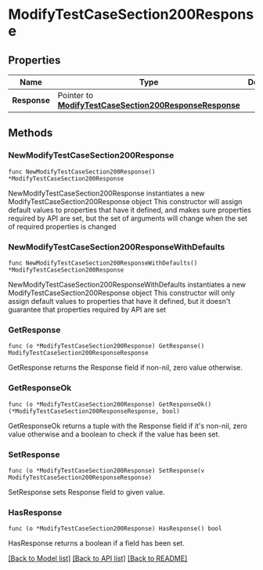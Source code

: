 # ModifyTestCaseSection200Response

## Properties

Name | Type | Description | Notes
------------ | ------------- | ------------- | -------------
**Response** | Pointer to [**ModifyTestCaseSection200ResponseResponse**](ModifyTestCaseSection200ResponseResponse.md) |  | [optional] 

## Methods

### NewModifyTestCaseSection200Response

`func NewModifyTestCaseSection200Response() *ModifyTestCaseSection200Response`

NewModifyTestCaseSection200Response instantiates a new ModifyTestCaseSection200Response object
This constructor will assign default values to properties that have it defined,
and makes sure properties required by API are set, but the set of arguments
will change when the set of required properties is changed

### NewModifyTestCaseSection200ResponseWithDefaults

`func NewModifyTestCaseSection200ResponseWithDefaults() *ModifyTestCaseSection200Response`

NewModifyTestCaseSection200ResponseWithDefaults instantiates a new ModifyTestCaseSection200Response object
This constructor will only assign default values to properties that have it defined,
but it doesn't guarantee that properties required by API are set

### GetResponse

`func (o *ModifyTestCaseSection200Response) GetResponse() ModifyTestCaseSection200ResponseResponse`

GetResponse returns the Response field if non-nil, zero value otherwise.

### GetResponseOk

`func (o *ModifyTestCaseSection200Response) GetResponseOk() (*ModifyTestCaseSection200ResponseResponse, bool)`

GetResponseOk returns a tuple with the Response field if it's non-nil, zero value otherwise
and a boolean to check if the value has been set.

### SetResponse

`func (o *ModifyTestCaseSection200Response) SetResponse(v ModifyTestCaseSection200ResponseResponse)`

SetResponse sets Response field to given value.

### HasResponse

`func (o *ModifyTestCaseSection200Response) HasResponse() bool`

HasResponse returns a boolean if a field has been set.


[[Back to Model list]](../README.md#documentation-for-models) [[Back to API list]](../README.md#documentation-for-api-endpoints) [[Back to README]](../README.md)


